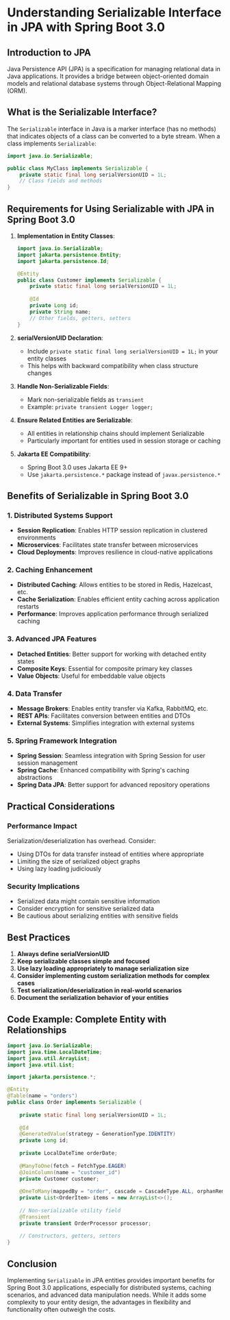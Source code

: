 # Understanding Serializable Interface in JPA with Spring Boot 3.0

## Introduction to JPA
Java Persistence API (JPA) is a specification for managing relational data in Java applications. It provides a bridge between object-oriented domain models and relational database systems through Object-Relational Mapping (ORM).

## What is the Serializable Interface?

The `Serializable` interface in Java is a marker interface (has no methods) that indicates objects of a class can be converted to a byte stream. When a class implements `Serializable`:

```java
import java.io.Serializable;

public class MyClass implements Serializable {
    private static final long serialVersionUID = 1L;
    // Class fields and methods
}
```

## Requirements for Using Serializable with JPA in Spring Boot 3.0

1. **Implementation in Entity Classes**:
   ```java
   import java.io.Serializable;
   import jakarta.persistence.Entity;
   import jakarta.persistence.Id;
   
   @Entity
   public class Customer implements Serializable {
       private static final long serialVersionUID = 1L;
       
       @Id
       private Long id;
       private String name;
       // Other fields, getters, setters
   }
   ```

2. **serialVersionUID Declaration**:
   - Include `private static final long serialVersionUID = 1L;` in your entity classes
   - This helps with backward compatibility when class structure changes

3. **Handle Non-Serializable Fields**:
   - Mark non-serializable fields as `transient`
   - Example: `private transient Logger logger;`

4. **Ensure Related Entities are Serializable**:
   - All entities in relationship chains should implement Serializable
   - Particularly important for entities used in session storage or caching

5. **Jakarta EE Compatibility**:
   - Spring Boot 3.0 uses Jakarta EE 9+
   - Use `jakarta.persistence.*` package instead of `javax.persistence.*`

## Benefits of Serializable in Spring Boot 3.0

### 1. Distributed Systems Support

- **Session Replication**: Enables HTTP session replication in clustered environments
- **Microservices**: Facilitates state transfer between microservices
- **Cloud Deployments**: Improves resilience in cloud-native applications

### 2. Caching Enhancement

- **Distributed Caching**: Allows entities to be stored in Redis, Hazelcast, etc.
- **Cache Serialization**: Enables efficient entity caching across application restarts
- **Performance**: Improves application performance through serialized caching

### 3. Advanced JPA Features

- **Detached Entities**: Better support for working with detached entity states
- **Composite Keys**: Essential for composite primary key classes
- **Value Objects**: Useful for embeddable value objects

### 4. Data Transfer

- **Message Brokers**: Enables entity transfer via Kafka, RabbitMQ, etc.
- **REST APIs**: Facilitates conversion between entities and DTOs
- **External Systems**: Simplifies integration with external systems

### 5. Spring Framework Integration

- **Spring Session**: Seamless integration with Spring Session for user session management
- **Spring Cache**: Enhanced compatibility with Spring's caching abstractions
- **Spring Data JPA**: Better support for advanced repository operations

## Practical Considerations

### Performance Impact

Serialization/deserialization has overhead. Consider:
- Using DTOs for data transfer instead of entities where appropriate
- Limiting the size of serialized object graphs
- Using lazy loading judiciously

### Security Implications

- Serialized data might contain sensitive information
- Consider encryption for sensitive serialized data
- Be cautious about serializing entities with sensitive fields

## Best Practices

1. **Always define serialVersionUID**
2. **Keep serializable classes simple and focused**
3. **Use lazy loading appropriately to manage serialization size**
4. **Consider implementing custom serialization methods for complex cases**
5. **Test serialization/deserialization in real-world scenarios**
6. **Document the serialization behavior of your entities**

## Code Example: Complete Entity with Relationships

```java
import java.io.Serializable;
import java.time.LocalDateTime;
import java.util.ArrayList;
import java.util.List;

import jakarta.persistence.*;

@Entity
@Table(name = "orders")
public class Order implements Serializable {
    
    private static final long serialVersionUID = 1L;
    
    @Id
    @GeneratedValue(strategy = GenerationType.IDENTITY)
    private Long id;
    
    private LocalDateTime orderDate;
    
    @ManyToOne(fetch = FetchType.EAGER)
    @JoinColumn(name = "customer_id")
    private Customer customer;
    
    @OneToMany(mappedBy = "order", cascade = CascadeType.ALL, orphanRemoval = true)
    private List<OrderItem> items = new ArrayList<>();
    
    // Non-serializable utility field
    @Transient
    private transient OrderProcessor processor;
    
    // Constructors, getters, setters
}
```

## Conclusion

Implementing `Serializable` in JPA entities provides important benefits for Spring Boot 3.0 applications, especially for distributed systems, caching scenarios, and advanced data manipulation needs. While it adds some complexity to your entity design, the advantages in flexibility and functionality often outweigh the costs.
